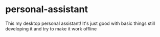 # personal-assistant
This my desktop personal assistant! It's just good with basic things still developing it and try to make it work offline
